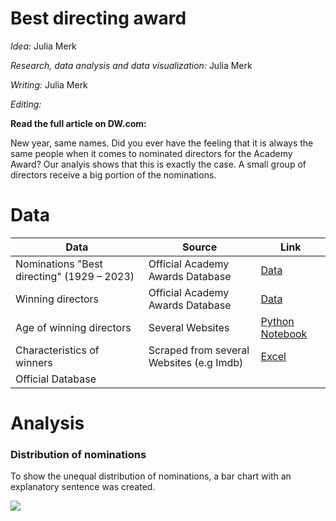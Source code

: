 # Best directing award
_Idea:_ Julia Merk

_Research, data analysis and data visualization:_ Julia Merk

_Writing:_ Julia Merk

_Editing:_  

**Read the full article on DW.com:**

[](link)

New year, same names. Did you ever have the feeling that it is always the same people when it comes to nominated directors for the Academy Award? Our analyis shows that this is exactly the case. A small group of directors receive a big portion of the nominations. 


# Data


| **Data** | **Source** | **Link** |
| --- | --- | --- |
| Nominations "Best directing" (1929 – 2023)| Official Academy Awards Database| [Data]()  |
| Winning directors| Official Academy Awards Database | [Data]() |
| Age of winning directors | Several Websites | [Python Notebook]() |
| Characteristics of winners  | Scraped from several Websites (e.g Imdb) | [Excel]() |
| Official Database | | 

# Analysis

### Distribution of nominations 

To show the unequal distribution of nominations, a bar chart with an explanatory sentence was created. 

![](Graphics/221024_Gas_LNG_Stand_EN.png)


